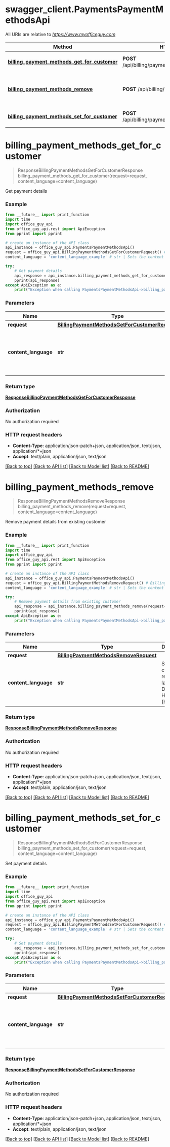 # swagger_client.PaymentsPaymentMethodsApi

All URIs are relative to *https://www.myofficeguy.com*

Method | HTTP request | Description
------------- | ------------- | -------------
[**billing_payment_methods_get_for_customer**](PaymentsPaymentMethodsApi.md#billing_payment_methods_get_for_customer) | **POST** /api/billing/paymentmethods/getforcustomer/ | Get payment details
[**billing_payment_methods_remove**](PaymentsPaymentMethodsApi.md#billing_payment_methods_remove) | **POST** /api/billing/paymentmethods/remove/ | Remove payment details from existing customer
[**billing_payment_methods_set_for_customer**](PaymentsPaymentMethodsApi.md#billing_payment_methods_set_for_customer) | **POST** /api/billing/paymentmethods/setforcustomer/ | Set payment details


# **billing_payment_methods_get_for_customer**
> ResponseBillingPaymentMethodsGetForCustomerResponse billing_payment_methods_get_for_customer(request=request, content_language=content_language)

Get payment details

### Example
```python
from __future__ import print_function
import time
import office_guy_api
from office_guy_api.rest import ApiException
from pprint import pprint

# create an instance of the API class
api_instance = office_guy_api.PaymentsPaymentMethodsApi()
request = office_guy_api.BillingPaymentMethodsGetForCustomerRequest() # BillingPaymentMethodsGetForCustomerRequest |  (optional)
content_language = 'content_language_example' # str | Sets the content response language. Defaults to Hebrew (he). (optional)

try:
    # Get payment details
    api_response = api_instance.billing_payment_methods_get_for_customer(request=request, content_language=content_language)
    pprint(api_response)
except ApiException as e:
    print("Exception when calling PaymentsPaymentMethodsApi->billing_payment_methods_get_for_customer: %s\n" % e)
```

### Parameters

Name | Type | Description  | Notes
------------- | ------------- | ------------- | -------------
 **request** | [**BillingPaymentMethodsGetForCustomerRequest**](BillingPaymentMethodsGetForCustomerRequest.md)|  | [optional] 
 **content_language** | **str**| Sets the content response language. Defaults to Hebrew (he). | [optional] 

### Return type

[**ResponseBillingPaymentMethodsGetForCustomerResponse**](ResponseBillingPaymentMethodsGetForCustomerResponse.md)

### Authorization

No authorization required

### HTTP request headers

 - **Content-Type**: application/json-patch+json, application/json, text/json, application/*+json
 - **Accept**: text/plain, application/json, text/json

[[Back to top]](#) [[Back to API list]](../README.md#documentation-for-api-endpoints) [[Back to Model list]](../README.md#documentation-for-models) [[Back to README]](../README.md)

# **billing_payment_methods_remove**
> ResponseBillingPaymentMethodsRemoveResponse billing_payment_methods_remove(request=request, content_language=content_language)

Remove payment details from existing customer

### Example
```python
from __future__ import print_function
import time
import office_guy_api
from office_guy_api.rest import ApiException
from pprint import pprint

# create an instance of the API class
api_instance = office_guy_api.PaymentsPaymentMethodsApi()
request = office_guy_api.BillingPaymentMethodsRemoveRequest() # BillingPaymentMethodsRemoveRequest |  (optional)
content_language = 'content_language_example' # str | Sets the content response language. Defaults to Hebrew (he). (optional)

try:
    # Remove payment details from existing customer
    api_response = api_instance.billing_payment_methods_remove(request=request, content_language=content_language)
    pprint(api_response)
except ApiException as e:
    print("Exception when calling PaymentsPaymentMethodsApi->billing_payment_methods_remove: %s\n" % e)
```

### Parameters

Name | Type | Description  | Notes
------------- | ------------- | ------------- | -------------
 **request** | [**BillingPaymentMethodsRemoveRequest**](BillingPaymentMethodsRemoveRequest.md)|  | [optional] 
 **content_language** | **str**| Sets the content response language. Defaults to Hebrew (he). | [optional] 

### Return type

[**ResponseBillingPaymentMethodsRemoveResponse**](ResponseBillingPaymentMethodsRemoveResponse.md)

### Authorization

No authorization required

### HTTP request headers

 - **Content-Type**: application/json-patch+json, application/json, text/json, application/*+json
 - **Accept**: text/plain, application/json, text/json

[[Back to top]](#) [[Back to API list]](../README.md#documentation-for-api-endpoints) [[Back to Model list]](../README.md#documentation-for-models) [[Back to README]](../README.md)

# **billing_payment_methods_set_for_customer**
> ResponseBillingPaymentMethodsSetForCustomerResponse billing_payment_methods_set_for_customer(request=request, content_language=content_language)

Set payment details

### Example
```python
from __future__ import print_function
import time
import office_guy_api
from office_guy_api.rest import ApiException
from pprint import pprint

# create an instance of the API class
api_instance = office_guy_api.PaymentsPaymentMethodsApi()
request = office_guy_api.BillingPaymentMethodsSetForCustomerRequest() # BillingPaymentMethodsSetForCustomerRequest |  (optional)
content_language = 'content_language_example' # str | Sets the content response language. Defaults to Hebrew (he). (optional)

try:
    # Set payment details
    api_response = api_instance.billing_payment_methods_set_for_customer(request=request, content_language=content_language)
    pprint(api_response)
except ApiException as e:
    print("Exception when calling PaymentsPaymentMethodsApi->billing_payment_methods_set_for_customer: %s\n" % e)
```

### Parameters

Name | Type | Description  | Notes
------------- | ------------- | ------------- | -------------
 **request** | [**BillingPaymentMethodsSetForCustomerRequest**](BillingPaymentMethodsSetForCustomerRequest.md)|  | [optional] 
 **content_language** | **str**| Sets the content response language. Defaults to Hebrew (he). | [optional] 

### Return type

[**ResponseBillingPaymentMethodsSetForCustomerResponse**](ResponseBillingPaymentMethodsSetForCustomerResponse.md)

### Authorization

No authorization required

### HTTP request headers

 - **Content-Type**: application/json-patch+json, application/json, text/json, application/*+json
 - **Accept**: text/plain, application/json, text/json

[[Back to top]](#) [[Back to API list]](../README.md#documentation-for-api-endpoints) [[Back to Model list]](../README.md#documentation-for-models) [[Back to README]](../README.md)

